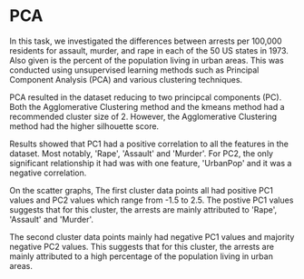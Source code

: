 # PCA

In this task, we investigated the differences between arrests per 100,000 residents for assault, murder, and rape in each of the 50 US states in 1973. Also given is the percent of the population living in urban areas. This was conducted using unsupervised learning methods such as Principal Component Analysis (PCA) and various clustering techniques.

PCA resulted in the dataset reducing to two principcal components (PC). 
Both the Agglomerative Clustering method and the kmeans method had a recommended cluster size of 2. However, the Agglomerative Clustering method had the higher silhouette score. 

Results showed that PC1 had a positive correlation to all the features in the dataset. Most notably, 'Rape', 'Assault' and 'Murder'. For PC2, the only significant relationship it had was with one feature, 'UrbanPop' and it was a negative correlation.

On the scatter graphs, The first cluster data points all had positive PC1 values and PC2 values which range from -1.5 to 2.5. The postive PC1 values suggests that for this cluster, the arrests are mainly attributed to 'Rape', 'Assault' and 'Murder'. 

The second cluster data points mainly had negative PC1 values and majority negative PC2 values. This suggests that for this cluster, the arrests are mainly attributed to a high percentage of the population living in urban areas.

